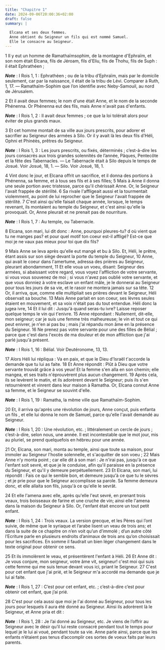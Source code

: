 ```yaml
---
title: "Chapitre 1"
date: 2024-09-06T20:00:36+02:00
draft: false
summary: |
  
  Elcana et ses deux femmes.
  Anne obtient du Seigneur un fils qui est nommé Samuel.
  Elle le consacre au Seigneur.
---
```



1 Il y eut un homme de Ramathaïmsophim, de la montagne d'Ephraïm, et son nom était Elcana, fils de Jéroam, fils d'Eliu, fils de Thohu, fils de Suph : il était Ephrathéen ;

***Note*** :  I Rois 1, 1 : Ephrathéen ; ou de la tribu d’Ephraïm, mais par le domicile seulement, car par la naissance, il était de la tribu de Lévi. Comparer à Ruth, 1, 17. ― Ramathaïm-Sophim que l’on identifie avec Neby-Samouil, au nord de Jérusalem.

2 Et il avait deux femmes; le nom d'une était Anne, et le nom de la seconde Phénenna. Or Phénenna eut des fils, mais Anne n'avait pas d'enfants.

***Note*** :  I Rois 1, 2 : Il avait deux femmes ; ce que la loi tolérait alors pour éviter de plus grands maux.

3 Et cet homme montait de sa ville aux jours prescrits, pour adorer et sacrifier au Seigneur des armées à Silo. Or il y avait là les deux fils d'Héli, Ophni et Phinéès, prêtres du Seigneur.

***Note*** :  I Rois 1, 3 : Les jours prescrits, ou fixés, déterminés ; c’est-à-dire les jours consacrés aux trois grandes solennités de l’année, Pâques, Pentecôte et la fête des Tabernacles. ― Le Tabernacle était à Silo depuis le temps de Josué. Voir Josué, 18, 1. ― Silo. Voir Josué, 18, 1.

4 Vint donc le jour, et Elcana offrit un sacrifice, et il donna des portions à Phénenna, sa femme, et à tous ses fils et à ses filles; 5 Mais à Anne il donna une seule portion avec tristesse, parce qu'il chérissait Anne. Or, le Seigneur l'avait frappée de stérilité. 6 Sa rivale l'affligeait aussi et la tourmentait violemment, au point de lui reprocher que le Seigneur l'avait frappée de stérilité. 7 C'est ainsi qu'elle faisait chaque année, lorsque, le temps revenant, ils montaient au temple du Seigneur, et c'est ainsi qu'elle la provoquait. Or, Anne pleurait et ne prenait pas de nourriture.

***Note*** :  I Rois 1, 7 : Au temple, ou Tabernacle.

8 Elcana, son mari, lui dit donc : Anne, pourquoi pleures-tu? d où vient que tu ne manges pas? et pour quel motif ton coeur est-il affligé? Est-ce que moi je ne vaux pas mieux pour toi que dix fils?


9 Mais Anne se leva après qu'elle eut mangé et bu à Silo. Et, Héli, le prêtre, étant assis sur son siège devant la porte du temple du Seigneur, 10 Anne, qui avait le coeur dans l'amertume, adressa des prières au Seigneur, pleurant abondamment, 11 Et elle voua un voeu, disant: Seigneur des armées, si abaissant votre regard, vous voyez l'affliction de votre servante, si vous vous souvenez de moi ; si vous n'avez pas oublié votre servante, et que vous donniez à votre esclave un enfant mâle, je le donnerai au Seigneur pour tous les jours de sa vie, et le rasoir ne montera jamais sur sa tête. 12 Or, il arriva, que, comme elle multipliait ses prières devant le Seigneur, Héli observait sa bouche. 13 Mais Anne parlait en son coeur, ses lèvres seules étaient en mouvement, et sa voix n'était pas du tout entendue. Héli donc la jugea ivre, 14 Et il lui dit : Jusqu'à quand seras-tu ivre? Laisse reposer quelque temps le vin qui t'enivre. 15 Anne répondant : Nullement, dit-elle, mon seigneur; car je suis une femme très malheureuse;
le vin et tout ce qui peut enivrer, je n'en ai pas bu ; mais j'ai répandu mon âme en la présence du Seigneur. 16 Ne prenez pas votre servante pour une des filles de Bélial ; parce que c'est dans l'excès de ma douleur et de mon affliction que j'ai parlé jusqu'à présent.

***Note*** :  I Rois 1, 16 : Bélial. Voir Deutéronome, 13, 13.

17 Alors Héli lui répliqua : Va en paix, et que le Dieu d'Israël t'accorde la demande que tu lui as faite. 18 Et Anne répondit : Plût à Dieu que votre servante trouvât grâce à vos yeux! Et la femme s'en alla en son chemin; elle mangea, et ses traits n'éprouvèrent plus aucun changement. 19 Après cela, ils se levèrent le matin, et ils adorèrent devant le Seigneur; puis ils s'en retournèrent et vinrent dans leur maison à Ramatha. Or, Elcana connut Anne sa femme, et le Seigneur se souvint d'elle.

***Note*** :  I Rois 1, 19 : Ramatha, la même ville que Ramathaïm-Sophim.

20 Et, il arriva qu'après une révolution de jours, Anne conçut, puis enfanta un fils , et elle lui donna le nom de Samuel, parce qu'elle l'avait demandé au Seigneur.

***Note*** :  I Rois 1, 20 : Une révolution, etc. ; littéralement un cercle de jours ; c’est-à-dire, selon nous, une année. Il est incontestable que le mot jour, mis au pluriel, se prend quelquefois en hébreu pour une année.


21 Or, Elcana, son mari, monta au temple, ainsi que toute sa maison, pour immoler au Seigneur l'hostie solennelle, et s'acquitter de son voeu ; 22 Mais Anne n'y monta point ; car elle dit à son mari : Je n'irai pas, jusqu'à ce que l'enfant soit sevré, et que je le conduise, afin qu'il paraisse en la présence du Seigneur, et qu'il y demeure perpétuellement. 23 Et Elcana, son mari, lui répondit : Fais ce qui le semble bon, et demeure jusqu'à ce que tu le sèvres ; et je prie pour que le Seigneur accomplisse sa parole. Sa femme demeura donc, et elle allaita son fils, jusqu'à ce qu'elle le sevrât.


24 Et elle l'amena avec elle, après qu'elle l'eut sevré, en prenant trois veaux, trois boisseaux de farine et une cruche de vin; ainsi elle l'amena dans la maison du Seigneur à Silo. Or, l'enfant était encore un tout petit enfant.

***Note*** :  I Rois 1, 24 : Trois veaux. La version grecque, et les Pères qui l’ont suivie, de même que le syriaque et l’arabe lisent un veau de trois ans; et dans la suite de ce chapitre on n’en voit qu’un d’immolé ; d’un autre côté l’Ecriture parle en plusieurs endroits d’animaux de trois ans qu’on choisissait pour les sacrifices. En somme il faudrait un bien léger changement dans le texte original pour obtenir ce sens.

25 Et ils immolèrent le veau, et présentèrent l'enfant à Héli. 26 Et Anne dit : Je vous conjure, mon seigneur, votre âme vit, seigneur! c'est moi qui suis cette femme qui me suis tenue devant vous ici, priant le Seigneur. 27 C'est pour cet enfant que j'ai prié, et le Seigneur m'a accordé ma demande que je lui ai faite.

***Note*** :  I Rois 1, 27 : C’est pour cet enfant, etc. ; c’est-à-dire c’est pour obtenir cet enfant, que j’ai prié.

28 C'est pour cela aussi que moi je l'ai donné au Seigneur, pour tous les jours pour lesquels il aura été donné au Seigneur. Ainsi ils adorèrent là le Seigneur, et Anne pria et dit :

***Note*** :  I Rois 1, 28 : Je l’ai donné au Seigneur, etc. Je viens de l’offrir au Seigneur avec le désir qu’il lui reste consacré pendant tout le temps pour lequel je le lui ai voué, pendant toute sa vie. Anne parle ainsi, parce que les enfants n’étaient pas tenus d’accomplir ces sortes de voeux faits par leurs parents.

